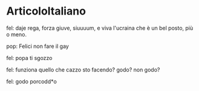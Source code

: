 # ArticoloItaliano

fel: daje rega, forza giuve, siuuuum, e viva l'ucraina che è un bel posto, più o meno.

pop: Felici non fare il gay 

fel: popa ti sgozzo

fel: funziona quello che cazzo sto facendo? godo? non godo?

fel: godo porcodd*o
